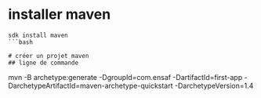 # installer maven
```
sdk install maven
```bash

# créer un projet maven 
## ligne de commande
```
mvn -B archetype:generate -DgroupId=com.ensaf -DartifactId=first-app -DarchetypeArtifactId=maven-archetype-quickstart -DarchetypeVersion=1.4
```bash

